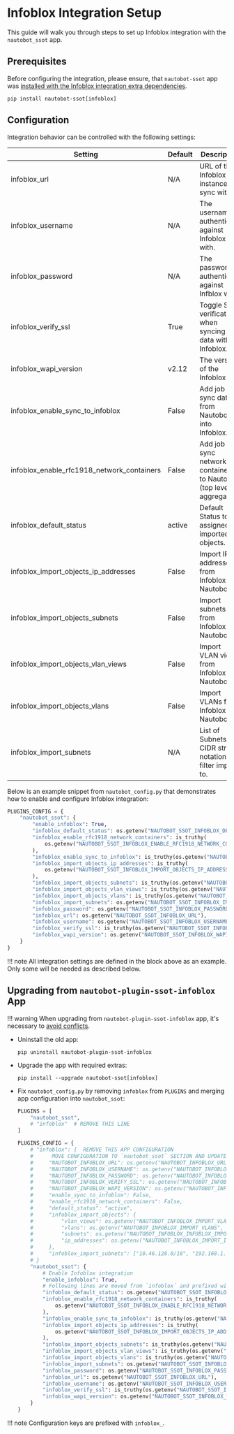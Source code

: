# Infoblox Integration Setup

This guide will walk you through steps to set up Infoblox integration with the `nautobot_ssot` app.

## Prerequisites

Before configuring the integration, please ensure, that `nautobot-ssot` app was [installed with the Infoblox integration extra dependencies](../install.md#install-guide).

```shell
pip install nautobot-ssot[infoblox]
```

## Configuration

Integration behavior can be controlled with the following settings:

| Setting                                    | Default | Description                                                              |
| ------------------------------------------ | ------- | ------------------------------------------------------------------------ |
| infoblox_url                               | N/A     | URL of the Infoblox instance to sync with.                               |
| infoblox_username                          | N/A     | The username to authenticate against Infoblox with.                      |
| infoblox_password                          | N/A     | The password to authenticate against Infblox with.                       |
| infoblox_verify_ssl                        | True    | Toggle SSL verification when syncing data with Infoblox.                 |
| infoblox_wapi_version                      | v2.12   | The version of the Infoblox API.                                         |
| infoblox_enable_sync_to_infoblox           | False   | Add job to sync data from Nautobot into Infoblox.                        |
| infoblox_enable_rfc1918_network_containers | False   | Add job to sync network containers to Nautobot (top level aggregates).   |
| infoblox_default_status                    | active  | Default Status to be assigned to imported objects.                       |
| infoblox_import_objects_ip_addresses       | False   | Import IP addresses from Infoblox to Nautobot.                           |
| infoblox_import_objects_subnets            | False   | Import subnets from Infoblox to Nautobot.                                |
| infoblox_import_objects_vlan_views         | False   | Import VLAN views from Infoblox to Nautobot.                             |
| infoblox_import_objects_vlans              | False   | Import VLANs from Infoblox to Nautobot.                                  |
| infoblox_import_subnets                    | N/A     | List of Subnets in CIDR string notation to filter import to.             |

Below is an example snippet from `nautobot_config.py` that demonstrates how to enable and configure Infoblox integration:

```python
PLUGINS_CONFIG = {
    "nautobot_ssot": {
        "enable_infoblox": True,
        "infoblox_default_status": os.getenv("NAUTOBOT_SSOT_INFOBLOX_DEFAULT_STATUS", "active"),
        "infoblox_enable_rfc1918_network_containers": is_truthy(
            os.getenv("NAUTOBOT_SSOT_INFOBLOX_ENABLE_RFC1918_NETWORK_CONTAINERS")
        ),
        "infoblox_enable_sync_to_infoblox": is_truthy(os.getenv("NAUTOBOT_SSOT_INFOBLOX_ENABLE_SYNC_TO_INFOBLOX")),
        "infoblox_import_objects_ip_addresses": is_truthy(
            os.getenv("NAUTOBOT_SSOT_INFOBLOX_IMPORT_OBJECTS_IP_ADDRESSES")
        ),
        "infoblox_import_objects_subnets": is_truthy(os.getenv("NAUTOBOT_SSOT_INFOBLOX_IMPORT_OBJECTS_SUBNETS")),
        "infoblox_import_objects_vlan_views": is_truthy(os.getenv("NAUTOBOT_SSOT_INFOBLOX_IMPORT_OBJECTS_VLAN_VIEWS")),
        "infoblox_import_objects_vlans": is_truthy(os.getenv("NAUTOBOT_SSOT_INFOBLOX_IMPORT_OBJECTS_VLANS")),
        "infoblox_import_subnets": os.getenv("NAUTOBOT_SSOT_INFOBLOX_IMPORT_SUBNETS", "").split(","),
        "infoblox_password": os.getenv("NAUTOBOT_SSOT_INFOBLOX_PASSWORD"),
        "infoblox_url": os.getenv("NAUTOBOT_SSOT_INFOBLOX_URL"),
        "infoblox_username": os.getenv("NAUTOBOT_SSOT_INFOBLOX_USERNAME"),
        "infoblox_verify_ssl": is_truthy(os.getenv("NAUTOBOT_SSOT_INFOBLOX_VERIFY_SSL", True)),
        "infoblox_wapi_version": os.getenv("NAUTOBOT_SSOT_INFOBLOX_WAPI_VERSION", "v2.12"),
    }
}
```

!!! note
    All integration settings are defined in the block above as an example. Only some will be needed as described below.

## Upgrading from `nautobot-plugin-ssot-infoblox` App

!!! warning
    When upgrading from `nautobot-plugin-ssot-infoblox` app, it's necessary to [avoid conflicts](../upgrade.md#potential-apps-conflicts).

- Uninstall the old app:
    ```shell
    pip uninstall nautobot-plugin-ssot-infoblox
    ```
- Upgrade the app with required extras:
    ```shell
    pip install --upgrade nautobot-ssot[infoblox]
    ```
- Fix `nautobot_config.py` by removing `infoblox` from `PLUGINS` and merging app configuration into `nautobot_ssot`:
    ```python
    PLUGINS = [
        "nautobot_ssot",
        # "infoblox"  # REMOVE THIS LINE
    ]

    PLUGINS_CONFIG = {
        # "infoblox": {  REMOVE THIS APP CONFIGURATION
        #      MOVE CONFIGURATION TO `nautobot_ssot` SECTION AND UPDATE KEYS
        #     "NAUTOBOT_INFOBLOX_URL": os.getenv("NAUTOBOT_INFOBLOX_URL", ""),
        #     "NAUTOBOT_INFOBLOX_USERNAME": os.getenv("NAUTOBOT_INFOBLOX_USERNAME", ""),
        #     "NAUTOBOT_INFOBLOX_PASSWORD": os.getenv("NAUTOBOT_INFOBLOX_PASSWORD", ""),
        #     "NAUTOBOT_INFOBLOX_VERIFY_SSL": os.getenv("NAUTOBOT_INFOBLOX_VERIFY_SSL", "true"),
        #     "NAUTOBOT_INFOBLOX_WAPI_VERSION": os.getenv("NAUTOBOT_INFOBLOX_WAPI_VERSION", "v2.12"),
        #     "enable_sync_to_infoblox": False,
        #     "enable_rfc1918_network_containers": False,
        #     "default_status": "active",
        #     "infoblox_import_objects": {
        #         "vlan_views": os.getenv("NAUTOBOT_INFOBLOX_IMPORT_VLAN_VIEWS", True),
        #         "vlans": os.getenv("NAUTOBOT_INFOBLOX_IMPORT_VLANS", True),
        #         "subnets": os.getenv("NAUTOBOT_INFOBLOX_INFOBLOX_IMPORT_SUBNETS", True),
        #         "ip_addresses": os.getenv("NAUTOBOT_INFOBLOX_IMPORT_IP_ADDRESSES", True),
        #     },
        #     "infoblox_import_subnets": ["10.46.128.0/18", "192.168.1.0/24"],
        # }
        "nautobot_ssot": {
            # Enable Infoblox integration
            "enable_infoblox": True,
            # Following lines are moved from `infoblox` and prefixed with `infoblox_`
            "infoblox_default_status": os.getenv("NAUTOBOT_SSOT_INFOBLOX_DEFAULT_STATUS", "active"),
            "infoblox_enable_rfc1918_network_containers": is_truthy(
                os.getenv("NAUTOBOT_SSOT_INFOBLOX_ENABLE_RFC1918_NETWORK_CONTAINERS")
            ),
            "infoblox_enable_sync_to_infoblox": is_truthy(os.getenv("NAUTOBOT_SSOT_INFOBLOX_ENABLE_SYNC_TO_INFOBLOX")),
            "infoblox_import_objects_ip_addresses": is_truthy(
                os.getenv("NAUTOBOT_SSOT_INFOBLOX_IMPORT_OBJECTS_IP_ADDRESSES")
            ),
            "infoblox_import_objects_subnets": is_truthy(os.getenv("NAUTOBOT_SSOT_INFOBLOX_IMPORT_OBJECTS_SUBNETS")),
            "infoblox_import_objects_vlan_views": is_truthy(os.getenv("NAUTOBOT_SSOT_INFOBLOX_IMPORT_OBJECTS_VLAN_VIEWS")),
            "infoblox_import_objects_vlans": is_truthy(os.getenv("NAUTOBOT_SSOT_INFOBLOX_IMPORT_OBJECTS_VLANS")),
            "infoblox_import_subnets": os.getenv("NAUTOBOT_SSOT_INFOBLOX_IMPORT_SUBNETS", "").split(","),
            "infoblox_password": os.getenv("NAUTOBOT_SSOT_INFOBLOX_PASSWORD"),
            "infoblox_url": os.getenv("NAUTOBOT_SSOT_INFOBLOX_URL"),
            "infoblox_username": os.getenv("NAUTOBOT_SSOT_INFOBLOX_USERNAME"),
            "infoblox_verify_ssl": is_truthy(os.getenv("NAUTOBOT_SSOT_INFOBLOX_VERIFY_SSL", True)),
            "infoblox_wapi_version": os.getenv("NAUTOBOT_SSOT_INFOBLOX_WAPI_VERSION", "v2.12"),
        }
    }
    ```

!!! note
    Configuration keys are prefixed with `infoblox_`.
